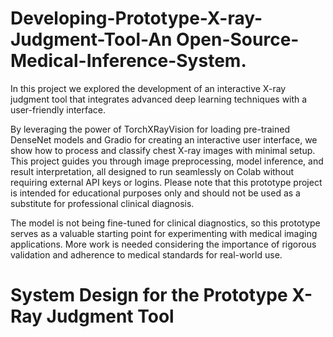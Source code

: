 # Developing-Prototype-X-ray-Judgment-Tool-An Open-Source-Medical-Inference-System.

In this project we explored the development of an interactive X-ray judgment tool that integrates advanced deep learning techniques with a user-friendly interface. 

By leveraging the power of TorchXRayVision for loading pre-trained DenseNet models and Gradio for creating an interactive user interface, we show how to process and classify chest X-ray images with minimal setup. This project  guides you through image preprocessing, model inference, and result interpretation, all designed to run seamlessly on Colab without requiring external API keys or logins. Please note that this prototype project is intended for educational purposes only and should not be used as a substitute for professional clinical diagnosis.


The model is not being fine-tuned for clinical diagnostics, so this prototype serves as a valuable starting point for experimenting with medical imaging applications. More work is needed  considering the importance of rigorous validation and adherence to medical standards for real-world use.

# System Design for the Prototype X-Ray Judgment Tool



